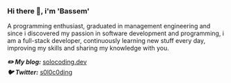 ### Hi there 👋, i'm 'Bassem'

A programming enthusiast, graduated in management engineering and since i discovered my passion in software development and programming, i am a full-stack  developer, continuously learning new stuff every day, improving my skills and sharing my knowledge with you.
<br>

***:pencil2: My blog:*** [solocoding.dev](https://solocoding.dev/)
<br>
***:bird: Twitter:*** [s0l0c0ding](https://twitter.com/s0l0c0ding)

